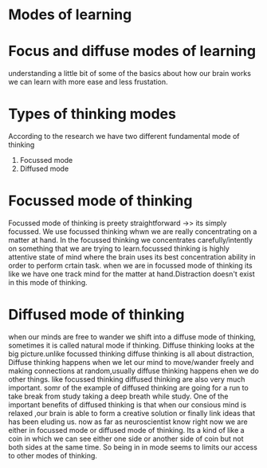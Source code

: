 # Modes of learning
# Focus and diffuse modes of learning
understanding a little bit of some of the basics about how our brain works we can learn with more ease and less frustation.
# Types of thinking modes 
According to the research we have two different fundamental mode of thinking
1. Focussed mode  
2. Diffused mode 
# Focussed mode of thinking
Focussed mode of thinking is preety straightforward ->> its simply focussed.
We use focussed thinking whwn we are really concentrating on a matter at hand.
In the focussed thinking we concentrates carefully/intently on something that we are trying to learn.focussed thinking is highly attentive state of mind 
where the brain uses its best concentration ability in order to perform crtain task.
when we are in focussed mode of thinking its like we have one track mind for the matter at hand.Distraction doesn't exist in this mode of thinking.

# Diffused mode of thinking 
when our minds are free to wander we shift into a diffuse mode of thinking, sometimes it is called natural mode if thinking.
Diffuse thinking looks at the big picture.unlike focussed thinking diffuse thinking is all about distraction,
Diffuse thinking happens when we let our mind to move/wander freely and making connections at random,usually diffuse thinking happens ehen we do other things.
like focussed thinking diffused thinking are also very much important. somr of the example of diffused thinking are going for a run to take break from study
taking a deep breath while study.
One of the important benefits of diffused thinking is that when our consious mind is relaxed ,our brain is able to form a creative solution or 
finally link ideas that has been eluding us.
now as far as neuroscientist know right now we are either in focussed mode or diffused mode of thinking.
Its a kind of like a coin in which we can see either one side or another side of coin but not both sides at the same time.
So being in in mode seems to limits our access to other modes of thinking.
